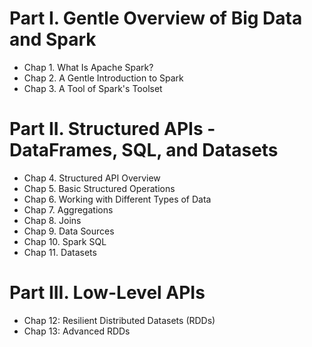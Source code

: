 # Part I. Gentle Overview of Big Data and Spark

- Chap 1. What Is Apache Spark?
- Chap 2. A Gentle Introduction to Spark
- Chap 3. A Tool of Spark's Toolset

# Part II. Structured APIs - DataFrames, SQL, and Datasets

- Chap 4. Structured API Overview
- Chap 5. Basic Structured Operations
- Chap 6. Working with Different Types of Data
- Chap 7. Aggregations
- Chap 8. Joins
- Chap 9. Data Sources
- Chap 10. Spark SQL
- Chap 11. Datasets

# Part III. Low-Level APIs

- Chap 12: Resilient Distributed Datasets (RDDs)
- Chap 13: Advanced RDDs

